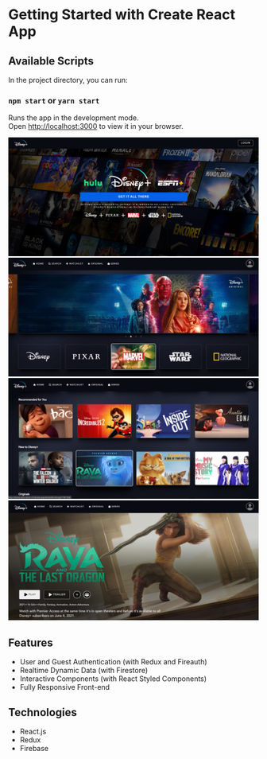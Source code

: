 # Getting Started with Create React App
## Available Scripts

In the project directory, you can run:

### `npm start` or `yarn start`

Runs the app in the development mode.\
Open [http://localhost:3000](http://localhost:3000) to view it in your browser.

![Screensho2](https://github.com/the-yash-rajput/disney-clone/blob/master/public/images/pic0.png)
![Screensho2](https://github.com/the-yash-rajput/disney-clone/blob/master/public/images/Pic1.png)
![Screensho2](https://github.com/the-yash-rajput/disney-clone/blob/master/public/images/pic3.png)
![Screensho2](https://github.com/the-yash-rajput/disney-clone/blob/master/public/images/pic2.png)


## Features

- User and Guest Authentication (with Redux and Fireauth)
- Realtime Dynamic Data (with Firestore)
- Interactive Components (with React Styled Components)
- Fully Responsive Front-end

## Technologies

- React.js
- Redux
- Firebase
